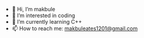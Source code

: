 - 👋 Hi, I’m makbule
- 👀 I’m interested in coding
- 🌱 I’m currently learning C++
- 📫 How to reach me: makbuleates1201@gmail.com

